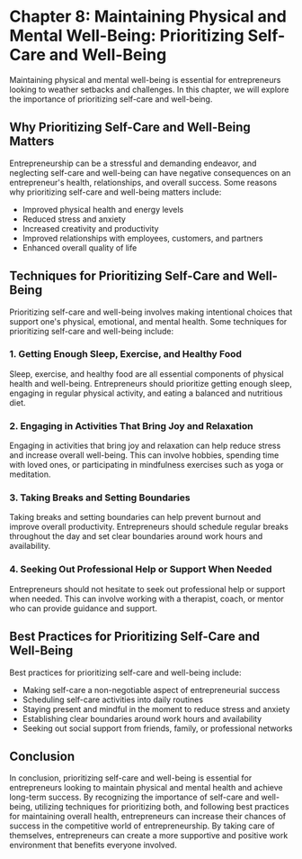 Chapter 8: Maintaining Physical and Mental Well-Being: Prioritizing Self-Care and Well-Being
============================================================================================

Maintaining physical and mental well-being is essential for entrepreneurs looking to weather setbacks and challenges. In this chapter, we will explore the importance of prioritizing self-care and well-being.

Why Prioritizing Self-Care and Well-Being Matters
-------------------------------------------------

Entrepreneurship can be a stressful and demanding endeavor, and neglecting self-care and well-being can have negative consequences on an entrepreneur's health, relationships, and overall success. Some reasons why prioritizing self-care and well-being matters include:

* Improved physical health and energy levels
* Reduced stress and anxiety
* Increased creativity and productivity
* Improved relationships with employees, customers, and partners
* Enhanced overall quality of life

Techniques for Prioritizing Self-Care and Well-Being
----------------------------------------------------

Prioritizing self-care and well-being involves making intentional choices that support one's physical, emotional, and mental health. Some techniques for prioritizing self-care and well-being include:

### 1. Getting Enough Sleep, Exercise, and Healthy Food

Sleep, exercise, and healthy food are all essential components of physical health and well-being. Entrepreneurs should prioritize getting enough sleep, engaging in regular physical activity, and eating a balanced and nutritious diet.

### 2. Engaging in Activities That Bring Joy and Relaxation

Engaging in activities that bring joy and relaxation can help reduce stress and increase overall well-being. This can involve hobbies, spending time with loved ones, or participating in mindfulness exercises such as yoga or meditation.

### 3. Taking Breaks and Setting Boundaries

Taking breaks and setting boundaries can help prevent burnout and improve overall productivity. Entrepreneurs should schedule regular breaks throughout the day and set clear boundaries around work hours and availability.

### 4. Seeking Out Professional Help or Support When Needed

Entrepreneurs should not hesitate to seek out professional help or support when needed. This can involve working with a therapist, coach, or mentor who can provide guidance and support.

Best Practices for Prioritizing Self-Care and Well-Being
--------------------------------------------------------

Best practices for prioritizing self-care and well-being include:

* Making self-care a non-negotiable aspect of entrepreneurial success
* Scheduling self-care activities into daily routines
* Staying present and mindful in the moment to reduce stress and anxiety
* Establishing clear boundaries around work hours and availability
* Seeking out social support from friends, family, or professional networks

Conclusion
----------

In conclusion, prioritizing self-care and well-being is essential for entrepreneurs looking to maintain physical and mental health and achieve long-term success. By recognizing the importance of self-care and well-being, utilizing techniques for prioritizing both, and following best practices for maintaining overall health, entrepreneurs can increase their chances of success in the competitive world of entrepreneurship. By taking care of themselves, entrepreneurs can create a more supportive and positive work environment that benefits everyone involved.
